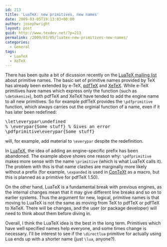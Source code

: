```yaml
---
id: 213
title: 'LuaTeX: new primitives, new names'
date: 2009-03-05T19:13:03+00:00
author: josephwright
layout: post
guid: http://www.texdev.net/?p=213
permalink: /2009/03/05/luatex-new-primitives-new-names/
categories:
  - General
tags:
  - LuaTeX
  - XeTeX
---
```

There has been quite a bit of dicussion recently on the <a title="LuaTeX Mailing List" href="http://tug.org/pipermail/luatex/">LuaTeX mailing list</a> about primitive names.  The basic set of primitive names provided by TeX has already been extended by e-TeX, <a title="pdfTeX Homepage" href="http://www.tug.org/applications/pdftex/">pdfTeX</a> and <a title="XeTeX Homepage" href="http://scripts.sil.org/cms/scripts/page.php?site_id=nrsi&amp;id=xetex">XeTeX</a>. While e-TeX primitives have names which express only the function (such as <code>\detokenize</code>), both pdfTeX and XeTeX have tended to add the engine name to all new primitives. So for example pdfTeX provides the <code>\pdfprimitive</code> function, which always carries out the orginial function of a name, even if it has later been redefined:
<pre>\let\everypar\undefined
% \everypar{Some stuff} % Gives an error
\pdfprimitive\everypar{Some stuff}</pre>
will, for example, add material to <code>\everypar</code> despite the redefinition.

In <a title="LuaTeX Homepage" href="http://www.luatex.org/">LuaTeX</a>, the idea of adding an engine-specific prefix has been abandoned. The example above shows one reason why: <code>\pdfprimitive</code> makes more sense with the name <code>\primitive</code> (which is what LuaTeX calls it). The problem with this is that name clashes are marginally more likely without a prefix (for example, <code>\expanded</code> is used in <a title="ConTeXt Homepage" href="http://wiki.contextgarden.net/Main_Page">ConTeXt</a> as a macro, but this is planned as a primitive for pdfTeX 1.50).

On the other hand, LuaTeX is a fundamental break with previous engines, as the internal changes mean that it may give different line breaks and so on to earlier systems. Thus the argument for new, logical, primitive names is that moving to LuaTeX is not the same as moving from TeX to pdfTeX or pdfTeX to XeTeX. There will be changes, and the user (or package developer) will need to think about them before diving in.

Overall, I think the LuaTeX idea is the best in the long term. Primitives which have well specified names help everyone, and some times change is necessary. I'll be interest to see if the <code>\directlua</code> primitive for actually using Lua ends up with a shorter name (just <code>\lua</code>, anyone?).